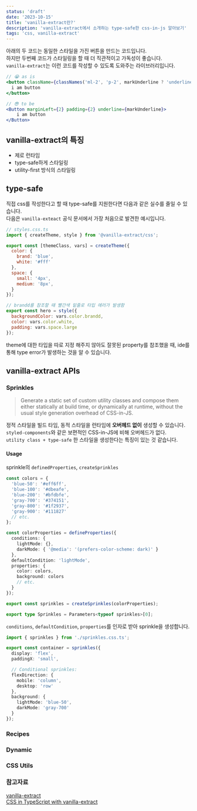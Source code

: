 ```yaml
---
status: 'draft'
date: '2023-10-15'
title: 'vanilla-extract란?'
description: 'vanilla-extract에서 소개하는 type-safe한 css-in-js 알아보기'
tags: 'css, vanilla-extract'
---
```


아래의 두 코드는 동일한 스타일을 가진 버튼을 만드는 코드입니다.<br/>
하지만 두번째 코드가 스타일링을 할 때 더 직관적이고 가독성이 좋습니다.<br/>
`vanilla-extract`는 이런 코드를 작성할 수 있도록 도와주는 라이브러리입니다.<br />

```jsx
// 😭 as is
<button className={classNames('ml-2', 'p-2', markUnderline ? 'underline' : '', 'ml-2', 'p-2')}>
  i am button
</button>

// 😎 to be
<Button marginLeft={2} padding={2} underline={markUnderline}>
	i am button
</Button>
```

## vanilla-extract의 특징
- 제로 런타임
- type-safe하게 스타일링
- utility-first 방식의 스타일링

## type-safe
직접 css를 작성한다고 할 때 type-safe를 지원한다면 다음과 같은 실수를 줄일 수 있습니다.<br />
다음은 `vanilla-exteact` 공식 문서에서 가장 처음으로 발견한 예시입니다.<br />

```js
// styles.css.ts
import { createTheme, style } from '@vanilla-extract/css';

export const [themeClass, vars] = createTheme({
  color: {
    brand: 'blue',
    white: '#fff'
  },
  space: {
    small: '4px',
    medium: '8px',
  }
});

// brandd를 참조할 때 빨간색 밑줄로 타입 에러가 발생함
export const hero = style({
  backgroundColor: vars.color.brandd,
  color: vars.color.white,
  padding: vars.space.large
});
```

theme에 대한 타입을 따로 지정 해주지 않아도 잘못된 property를 참조했을 때, ide를 통해 type error가 발생하는 것을 알 수 있습니다.<br />

## vanilla-extract APIs

### Sprinkles
> Generate a static set of custom utility classes and compose them either statically at build time, or dynamically at runtime,
> without the usual style generation overhead of CSS-in-JS.

정적 스타일을 빌드 타임, 동적 스타일을 런타임에 **오버헤드 없이** 생성할 수 있습니다.<br />
`styled-components`와 같은 보편적인 CSS-in-JS에 비해 오버헤드가 없다.<br />
`utility class + type-safe` 한 스타일을 생성한다는 특징이 있는 것 같습니다.

#### Usage
sprinkle의 `definedProperties`, `createSprinkles`
```ts
const colors = {
  'blue-50': '#eff6ff',
  'blue-100': '#dbeafe',
  'blue-200': '#bfdbfe',
  'gray-700': '#374151',
  'gray-800': '#1f2937',
  'gray-900': '#111827'
  // etc.
};

const colorProperties = defineProperties({
  conditions: {
    lightMode: {},
    darkMode: { '@media': '(prefers-color-scheme: dark)' }
  },
  defaultCondition: 'lightMode',
  properties: {
    color: colors,
    background: colors
    // etc.
  }
});

export const sprinkles = createSprinkles(colorProperties);

export type Sprinkles = Parameters<typeof sprinkles>[0];

```

`conditions`, `defaultCondition`, `properties`를 인자로 받아 sprinkle을 생성합니다.<br />

```ts
import { sprinkles } from './sprinkles.css.ts';

export const container = sprinkles({
  display: 'flex',
  paddingX: 'small',

  // Conditional sprinkles:
  flexDirection: {
    mobile: 'column',
    desktop: 'row'
  },
  background: {
    lightMode: 'blue-50',
    darkMode: 'gray-700'
  }
});
```


### Recipes

### Dynamic

### CSS Utils


### 참고자료
[vanilla-extract](https://vanilla-extract.style/)<br />
[CSS in TypeScript with vanilla-extract](https://css-tricks.com/css-in-typescript-with-vanilla-extract/)